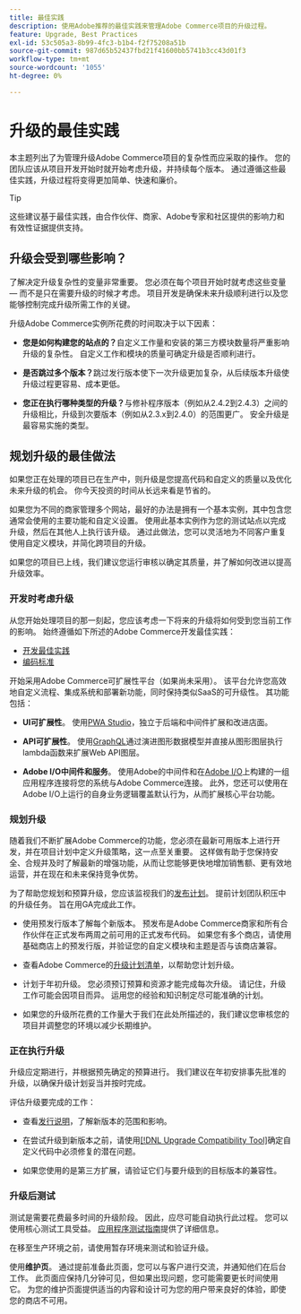 ```yaml
---
title: 最佳实践
description: 使用Adobe推荐的最佳实践来管理Adobe Commerce项目的升级过程。
feature: Upgrade, Best Practices
exl-id: 53c505a3-8b99-4fc3-b1b4-f2f75208a51b
source-git-commit: 987d65b52437fbd21f41600bb5741b3cc43d01f3
workflow-type: tm+mt
source-wordcount: '1055'
ht-degree: 0%

---
```


# 升级的最佳实践

本主题列出了为管理升级Adobe Commerce项目的复杂性而应采取的操作。 您的团队应该从项目开发开始时就开始考虑升级，并持续每个版本。 通过遵循这些最佳实践，升级过程将变得更加简单、快速和廉价。

>[!TIP]
>
>这些建议基于最佳实践，由合作伙伴、商家、Adobe专家和社区提供的影响力和有效性证据提供支持。

## 升级会受到哪些影响？

了解决定升级复杂性的变量非常重要。 您必须在每个项目开始时就考虑这些变量 — 而不是只在需要升级的时候才考虑。 项目开发是确保未来升级顺利进行以及您能够控制完成升级所需工作的关键。

升级Adobe Commerce实例所花费的时间取决于以下因素：

- **您是如何构建您的站点的？**&#x200B;自定义工作量和安装的第三方模块数量将严重影响升级的复杂性。 自定义工作和模块的质量可确定升级是否顺利进行。

- **是否跳过多个版本？**&#x200B;跳过发行版本使下一次升级更加复杂，从后续版本升级使升级过程更容易、成本更低。

- **您正在执行哪种类型的升级？**&#x200B;与修补程序版本（例如从2.4.2到2.4.3）之间的升级相比，升级到次要版本（例如从2.3.x到2.4.0）的范围更广。 安全升级是最容易实施的类型。

## 规划升级的最佳做法

如果您正在处理的项目已在生产中，则升级是您提高代码和自定义的质量以及优化未来升级的机会。 你今天投资的时间从长远来看是节省的。

如果您为不同的商家管理多个网站，最好的办法是拥有一个基本实例，其中包含您通常会使用的主要功能和自定义设置。 使用此基本实例作为您的测试站点以完成升级，然后在其他人上执行该升级。 通过此做法，您可以灵活地为不同客户重复使用自定义模块，并简化跨项目的升级。

如果您的项目已上线，我们建议您运行审核以确定其质量，并了解如何改进以提高升级效率。

### 开发时考虑升级

从您开始处理项目的那一刻起，您应该考虑一下将来的升级将如何受到您当前工作的影响。 始终遵循如下所述的Adobe Commerce开发最佳实践：

- [开发最佳实践](https://developer.adobe.com/commerce/php/best-practices/)
- [编码标准](https://developer.adobe.com/commerce/php/coding-standards/)

开始采用Adobe Commerce可扩展性平台（如果尚未采用）。 该平台允许您高效地自定义流程、集成系统和部署新功能，同时保持类似SaaS的可升级性。 其功能包括：

- **UI可扩展性**。 使用[PWA Studio](https://developer.adobe.com/commerce/pwa-studio/)，独立于后端和中间件扩展和改进店面。

- **API可扩展性**。 使用[GraphQL](https://developer.adobe.com/commerce/webapi/graphql/index.html)通过演进图形数据模型并直接从图形图层执行lambda函数来扩展Web API图层。

- **Adobe I/O中间件和服务**。 使用Adobe的中间件和在[Adobe I/O](https://www.adobe.io/)上构建的一组应用程序连接将您的系统与Adobe Commerce连接。 此外，您还可以使用在Adobe I/O上运行的自身业务逻辑覆盖默认行为，从而扩展核心平台功能。

### 规划升级

随着我们不断扩展Adobe Commerce的功能，您必须在最新可用版本上进行开发，并在项目计划中定义升级策略，这一点至关重要。 这样做有助于您保持安全、合规并及时了解最新的增强功能，从而让您能够更快地增加销售额、更有效地运营，并在现在和未来保持竞争优势。

为了帮助您规划和预算升级，您应该监视我们的[发布计划](https://experienceleague.adobe.com/en/docs/commerce-operations/release/planning/schedule)。 提前计划团队积压中的升级任务。 旨在用GA完成此工作。

- 使用预发行版本了解每个新版本。 预发布是Adobe Commerce商家和所有合作伙伴在正式发布两周之前可用的正式发布代码。 如果您有多个商店，请使用基础商店上的预发行版，并验证您的自定义模块和主题是否与该商店兼容。

- 查看Adobe Commerce的[升级计划清单](https://support.magento.com/hc/en-us/articles/360057968951)，以帮助您计划升级。

- 计划于年初升级。 您必须预订预算和资源才能完成每次升级。 请记住，升级工作可能会因项目而异。 运用您的经验和知识制定尽可能准确的计划。

- 如果您的升级所花费的工作量大于我们在此处所描述的，我们建议您审核您的项目并调整您的环境以减少长期维护。

### 正在执行升级

升级应定期进行，并根据预先确定的预算进行。 我们建议在年初安排事先批准的升级，以确保升级计划妥当并按时完成。

评估升级要完成的工作：

- 查看[发行说明](https://experienceleague.adobe.com/en/docs/commerce-operations/release/notes/overview)，了解新版本的范围和影响。

- 在尝试升级到新版本之前，请使用[[!DNL Upgrade Compatibility Tool]](../upgrade-compatibility-tool/overview.md)确定自定义代码中必须修复的潜在问题。

- 如果您使用的是第三方扩展，请验证它们与要升级到的目标版本的兼容性。

### 升级后测试

测试是需要花费最多时间的升级阶段。 因此，应尽可能自动执行此过程。 您可以使用核心测试工具受益。 [应用程序测试指南](https://developer.adobe.com/commerce/testing/guide/)提供了详细信息。

在移至生产环境之前，请使用暂存环境来测试和验证升级。

使用&#x200B;**维护页**。 通过提前准备此页面，您可以与客户进行交流，并通知他们在后台工作。 此页面应保持几分钟可见，但如果出现问题，您可能需要更长时间使用它。 为您的维护页面提供适当的内容和设计可为您的用户带来良好的体验，即使您的商店不可用。
